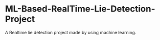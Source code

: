 # ML-Based-RealTime-Lie-Detection-Project
A Realtime lie detection project made by using machine learning.
